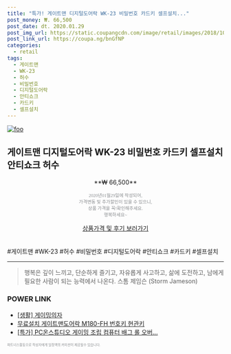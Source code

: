 ```yaml
--- 
title: "특가! 게이트맨 디지털도어락 WK-23 비밀번호 카드키 셀프설치..." 
post_money: ₩. 66,500 
post_date: dt. 2020.01.29 
post_img_url: https://static.coupangcdn.com/image/retail/images/2018/10/29/14/1/f369fa76-6ba6-4242-a2bd-e446178a4107.jpg 
post_link_url: https://coupa.ng/bnGfNP 
categories: 
  - retail 
tags: 
  - 게이트맨 
  - WK-23 
  - 허수 
  - 비밀번호 
  - 디지털도어락 
  - 안티쇼크 
  - 카드키 
  - 셀프설치 
--- 
```

[![foo](https://static.coupangcdn.com/image/retail/images/2018/10/29/14/1/f369fa76-6ba6-4242-a2bd-e446178a4107.jpg)](https://coupa.ng/bnGfNP) 

## 게이트맨 디지털도어락 WK-23 비밀번호 카드키 셀프설치 안티쇼크 허수 
<p style="text-align: center;">**₩ 66,500**</p> 
<p style="text-align: center;"><span style="color: #898c8f; font-family: Georgia,Times,serif; font-size: 0.75em;">2020년01월29일에 작성되어, <br>가격변동 및 추가할인이 있을 수 있으니,<br> 상품 가격을 꼭!확인해주세요.<br>행복하세요~</span> 
</p>	 
<div markdown="0" style="text-align: center;"><a href="https://coupa.ng/bnGfNP" class="btn btn--success">상품가격 및 후기 보러가기</a></div> 
<br><br> 
  #게이트맨 #WK-23 #허수 #비밀번호 #디지털도어락 #안티쇼크 #카드키 #셀프설치 
<hr> 

> 행복은 깊이 느끼고, 단순하게 즐기고, 자유롭게 사고하고, 삶에 도전하고, 남에게 필요한 사람이 되는 능력에서 나온다. 스톰 제임슨 (Storm Jameson) 


### POWER LINK

* <a href="https://blog.naver.com/fasyy4321/221759205109" target="_blank"> [생활] 게이밍의자  </a>
* <a href="https://blog.naver.com/fasyy4321/221790722230" target="_blank">무료설치 게이트맨도어락 M180-FH 번호키 현관키</a>
* <a href="https://blog.naver.com/an0733/221790260164" target="_blank">[특가] PC온스튜디오 게이밍 조립 컴퓨터 배그 롤 오버...</a>

<span style="color: #898c8f; font-family: Georgia,Times,serif; font-size: 0.55em;">파트너스활동으로 작성자에게 일정액의 커미션이 제공될수 있습니다.</span> 
